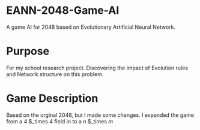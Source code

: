 # EANN-2048-Game-AI
A game AI for 2048 based on Evolutionary Artificial Neural Network.

# Purpose
For my school research project. Discovering the  impact of Evolution rules and Network structure on this problem.

# Game Description
Based on the orginal 2048, but I made some changes. I expanded the game from a $4$ $_times $4$ field in to a $n$ $_times $m$
